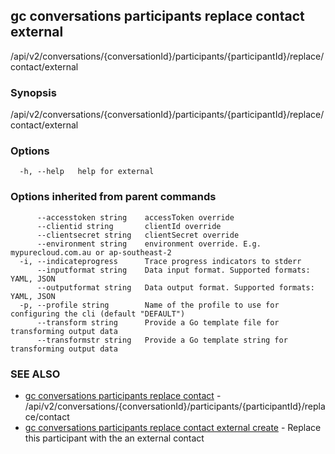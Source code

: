 ## gc conversations participants replace contact external

/api/v2/conversations/{conversationId}/participants/{participantId}/replace/contact/external

### Synopsis

/api/v2/conversations/{conversationId}/participants/{participantId}/replace/contact/external

### Options

```
  -h, --help   help for external
```

### Options inherited from parent commands

```
      --accesstoken string    accessToken override
      --clientid string       clientId override
      --clientsecret string   clientSecret override
      --environment string    environment override. E.g. mypurecloud.com.au or ap-southeast-2
  -i, --indicateprogress      Trace progress indicators to stderr
      --inputformat string    Data input format. Supported formats: YAML, JSON
      --outputformat string   Data output format. Supported formats: YAML, JSON
  -p, --profile string        Name of the profile to use for configuring the cli (default "DEFAULT")
      --transform string      Provide a Go template file for transforming output data
      --transformstr string   Provide a Go template string for transforming output data
```

### SEE ALSO

* [gc conversations participants replace contact](gc_conversations_participants_replace_contact.html)	 - /api/v2/conversations/{conversationId}/participants/{participantId}/replace/contact
* [gc conversations participants replace contact external create](gc_conversations_participants_replace_contact_external_create.html)	 - Replace this participant with the an external contact


